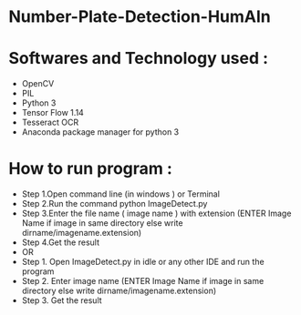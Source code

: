 # Number-Plate-Detection-HumAIn

# **Softwares and Technology used :**
- OpenCV 
- PIL
- Python 3
- Tensor Flow 1.14
- Tesseract OCR
- Anaconda package manager for python 3

# **How to run program :**

- Step 1.Open command line (in windows ) or Terminal 
- Step 2.Run the command python ImageDetect.py
- Step 3.Enter the file name ( image name ) with extension (ENTER Image Name if image in same directory else write dirname/imagename.extension) 
- Step 4.Get the result
- OR 
- Step 1. Open ImageDetect.py in idle or any other IDE and run the program
- Step 2. Enter image name (ENTER Image Name if image in same directory else write dirname/imagename.extension)
- Step 3. Get the result